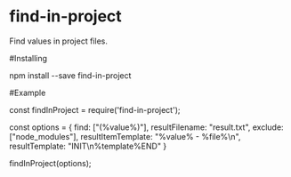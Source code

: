 # find-in-project
 Find values ​​in project files.

#Installing

npm install --save find-in-project

#Example

const findInProject = require('find-in-project');

const options = {
  find: ["(%value%)"],
  resultFilename: "result.txt",
  exclude: ["node_modules"],
  resultItemTemplate: "%value% - %file%\n",
  resultTemplate: "INIT\n%template%END"
}

findInProject(options);
